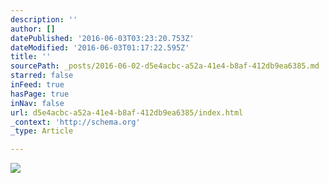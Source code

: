 ```yaml
---
description: ''
author: []
datePublished: '2016-06-03T03:23:20.753Z'
dateModified: '2016-06-03T01:17:22.595Z'
title: ''
sourcePath: _posts/2016-06-02-d5e4acbc-a52a-41e4-b8af-412db9ea6385.md
starred: false
inFeed: true
hasPage: true
inNav: false
url: d5e4acbc-a52a-41e4-b8af-412db9ea6385/index.html
_context: 'http://schema.org'
_type: Article

---
```

![](https://the-grid-user-content.s3-us-west-2.amazonaws.com/a491e779-0d4d-4196-8766-d2789e2b38dd.jpg)